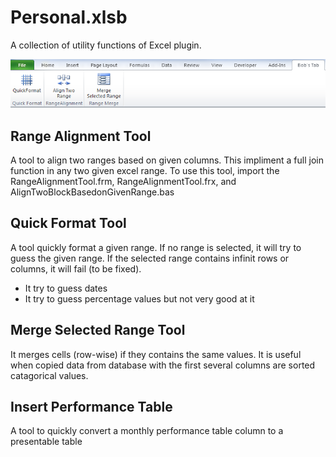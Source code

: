 # Personal.xlsb
A collection of utility functions of Excel plugin. 

![Ribbon](Image/Ribbon.PNG)

## Range Alignment Tool
A tool to align two ranges based on given columns. This impliment a full join function in any two given excel range.
To use this tool, import the RangeAlignmentTool.frm, RangeAlignmentTool.frx, and AlignTwoBlockBasedonGivenRange.bas

## Quick Format Tool
A tool quickly format a given range. If no range is selected, it will try to guess the given range. If the selected range contains infinit rows or columns, it will fail (to be fixed).
* It try to guess dates
* It try to guess percentage values but not very good at it

## Merge Selected Range Tool
It merges cells (row-wise) if they contains the same values. It is useful when copied data from database with the first several columns are sorted catagorical values.

## Insert Performance Table
A tool to quickly convert a monthly performance table column to a presentable table
